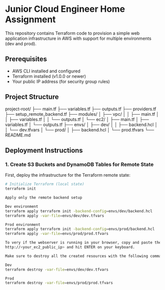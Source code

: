 # Junior Cloud Engineer Home Assignment

This repository contains Terraform code to provision a simple web application infrastructure in AWS with support for multiple environments (dev and prod).

## Prerequisites

- AWS CLI installed and configured
- Terraform installed (v1.0.0 or newer)
- Your public IP address (for security group rules)

## Project Structure

project-root/
├── main.tf
├── variables.tf
├── outputs.tf
├── providers.tf
├── setup_remote_backend.tf
├── modules/
│   ├── vpc/
│   │   ├── main.tf
│   │   ├── variables.tf
│   │   └── outputs.tf
│   └── ec2/
│       ├── main.tf
│       ├── variables.tf
│       └── outputs.tf
├── envs/
│   ├── dev/
│   │   ├── backend.hcl
│   │   └── dev.tfvars
│   └── prod/
│       ├── backend.hcl
│       └── prod.tfvars
└── README.md


## Deployment Instructions

### 1. Create S3 Buckets and DynamoDB Tables for Remote State

First, deploy the infrastructure for the Terraform remote state:

```bash
# Initialize Terraform (local state)
terraform init

Apply only the remote backend setup

Dev environment
terraform apply terraform init -backend-config=envs/dev/backend.hcl
terraform apply -var-file=envs/dev/dev.tfvars

Prod environment
terraform apply terraform init -backend-config=envs/prod/backend.hcl
terraform apply -var-file=envs/prod/prod.tfvars

To very if the webserver is running in your browser, copy and paste the public_ip of the ec2_instance
http://<your_ec2_public_ip> and hit ENTER on your keyboard.

Make sure to destroy all the created resources with the following command

Dev 
terraform destroy -var-file=envs/dev/dev.tfvars

Prod
terraform destroy -var-file=envs/prod/prod.tfvars

